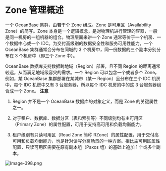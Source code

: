Zone 管理概述 
==============================



一个 OceanBase 集群，由若干个 Zone 组成。Zone 是可用区（Availability Zone）的简写。Zone 本身是一个逻辑概念，是对物理机进行管理的容器，一般是同一机房的一组机器的组合。物理层面来讲一个 Zone 通常等价于一个机房、一个数据中心或一个 IDC。为交付高级别的数据安全性和服务可用性能力，一个 OceanBase 集群通常会分布在同城的 3 个机房中，同一份数据的三个副本分别分布在 3 个机房中（即三个 Zone 中）。

OceanBase 数据库支持数据跨地域（Region）部署，且不同 Region 的距离通常较远，从而满足地域级容灾的需求。一个 Region 可以包含一个或者多个 Zone。例如，某 OceanBase 集群部署在某城市（某一 Region）且分布在三个 IDC 机房中，每个 IDC 机房中又有 3 台服务器，所以每个 IDC 机房的中的这 3 台服务器组合成一个 Zone。
**注意**



1. Region 并不是一个 OceanBase 数据库的对象定义，而是 Zone 的关键属性之一。

   

2. 对于租户、数据库、数据分区（表和索引等）不同级别均有主可用区（Primary Zone）的属性配置，可用于支持高可用和负载均衡能力。

   

3. 租户级别有只读可用区（Read Zone 简称 RZone）的属性配置，用于交付高可用和负载均衡能力，也是针对读写分离场景的一种方案。相比主可用区属性配置，只读可用区需要在原有副本组（Paxos 组）的基础上追加 1 个或多个副本。

   




![Image-398.png](https://help-static-aliyun-doc.aliyuncs.com/assets/img/zh-CN/0108518361/p147053.png "Image-398.png")
